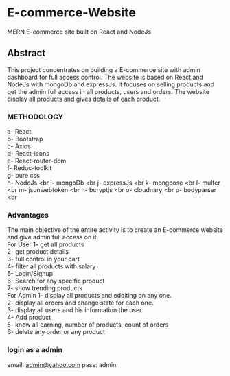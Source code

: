 # E-commerce-Website
MERN E-eommerce site built on React and NodeJs


## Abstract

This project concentrates on building a E-commerce site with admin dashboard for full access control. The website is based on React and NodeJs with mongoDb and expressJs. It focuses on selling products and get the admin full access in all products, users and orders. The website display all products and gives details of each product.

### METHODOLOGY

a- React <br>
b- Bootstrap <br>
c- Axios <br>
d- React-icons <br>
e- React-router-dom <br>
f- Reduc-toolkit <br>
g- bure css <br>
h- NodeJs <br
i- mongoDb <br
j- expressJs <br
k- mongoose <br
l- multer <br
m- jsonwebtoken <br
n- bcryptjs <br
o- cloudnary <br
p- bodyparser <br

### Advantages

The main objective of the entire activity is to create an E-commerce website and give admin full access on it. <br>
For User
1- get all products <br>
2- get product details  <br>
3- full control in your cart <br>
4- filter all products with salary <br>
5- Login/Signup <br>
6- Search for any specific product <br>
7- show trending products <br>
For Admin
1- display all products and edditing on any one. <br>
2- display all orders and change state for each one. <br>
3- display all users and his information the user. <br>
4- Add product <br>
5- know all earning, number of products, count of orders <br>
6- delete any order or any product

### login as a admin
email: admin@yahoo.com
pass: admin
